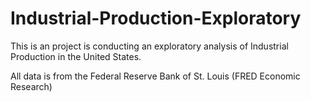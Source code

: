 # Industrial-Production-Exploratory

This is an project is conducting an exploratory analysis of Industrial Production in the United States. 

All data is from the Federal Reserve Bank of St. Louis (FRED Economic Research)
